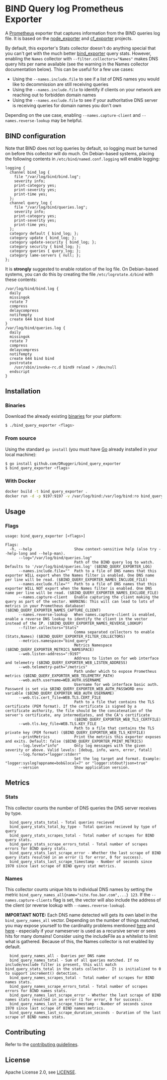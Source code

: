 # BIND Query log Prometheus Exporter

A [Prometheus](https://prometheus.io) exporter that captures information from the BIND queries log file. It is based on the [node_exporter](https://github.com/prometheus/node_exporter) and [cf_exporter](https://github.com/bosh-prometheus/cf_exporter) projects.

By default, this exporter's Stats collector doesn't do anything special that you can't get with the much better [bind_exporter](https://github.com/prometheus-community/bind_exporter) query stats. However, enabling the `Names` collector with `--filter.collectors="Names"` makes DNS query hits per name available (see the warning in the Names collector documentation below). This can be useful for a few use cases:
 - Using the `--names.include.file` to see if a list of DNS names you would like to decommission are still receiving queries
 - Using the `--names.include.file` to identify if clients on your network are reaching out to forbidden domain names
 - Using the `--names.exclude.file` to see if your authoritative DNS server is receiving queries for domain names you don't own

Depending on the use case, enabling `--names.capture-client` and `--names.reverse-lookup` may be helpful.


## BIND configuration

Note that BIND does not log queries by default, so logging must be turned on before this collector will do much. On Debian-based systems, placing the following contents in `/etc/bind/named.conf.logging` will enable logging:

```
logging {
  channel bind_log {
    file "/var/log/bind/bind.log";
    severity info;
    print-category yes;
    print-severity yes;
    print-time yes;
  };
  channel query_log {
    file "/var/log/bind/queries.log";
    severity info;
    print-category yes;
    print-severity yes;
    print-time yes;
  };
  category default { bind_log; };
  category update { bind_log; };
  category update-security { bind_log; };
  category security { bind_log; };
  category queries { query_log; };
  category lame-servers { null; };
};
```

It is **strongly** suggested to enable rotation of the log file. On Debian-based systems, you can do this by creating the file `/etc/logrotate.d/bind` with these contents:

```
/var/log/bind/bind.log {
  daily
  missingok
  rotate 7
  compress
  delaycompress
  notifempty
  create 644 bind bind
}
/var/log/bind/queries.log {
  daily
  missingok
  rotate 7
  compress
  delaycompress
  notifempty
  create 644 bind bind
  postrotate
    /usr/sbin/invoke-rc.d bind9 reload > /dev/null
  endscript
}
```

## Installation

### Binaries

Download the already existing [binaries](https://github.com/DRuggeri/bind_query_exporter/releases) for your platform:

```bash
$ ./bind_query_exporter <flags>
```

### From source

Using the standard `go install` (you must have [Go](https://golang.org/) already installed in your local machine):

```bash
$ go install github.com/DRuggeri/bind_query_exporter
$ bind_query_exporter <flags>
```

### With Docker
```bash
docker build -t bind_query_exporter .
docker run -d -p 9197:9197 -v /var/log/bind:/var/log/bind:ro bind_query_exporter"
```

## Usage

### Flags

```
usage: bind_query_exporter [<flags>]

Flags:
  -h, --help                   Show context-sensitive help (also try --help-long and --help-man).
      --log="/var/log/bind/queries.log"
                               Path of the BIND query log to watch. Defaults to '/var/log/bind/queries.log' ($BIND_QUERY_EXPORTER_LOG)
      --names.include.file=""  Path to a file of DNS names that this exporter WILL export when the Names filter is enabled. One DNS name per line will be read. ($BIND_QUERY_EXPORTER_NAMES_INCLUDE_FILE)
      --names.exclude.file=""  Path to a file of DNS names that this exporter WILL NOT export when the Names filter is enabled. One DNS name per line will be read. ($BIND_QUERY_EXPORTER_NAMES_EXCLUDE_FILE)
      --names.capture-client   Enable capturing the client making the query as part of the vector. WARNING: This will can lead to lots of metrics in your Prometheus database! ($BIND_QUERY_EXPORTER_NAMES_CAPTURE_CLIENT)
      --names.reverse-lookup   When names.capture-client is enabled, enable a reverse DNS lookup to identify the client in the vector instead of the IP. ($BIND_QUERY_EXPORTER_NAMES_REVERSE_LOOKUP)
      --filter.collectors="Stats"
                               Comma separated collectors to enable (Stats,Names) ($BIND_QUERY_EXPORTER_FILTER_COLLECTORS)
      --metrics.namespace="bind_query"
                               Metrics Namespace ($BIND_QUERY_EXPORTER_METRICS_NAMESPACE)
      --web.listen-address=":9197"
                               Address to listen on for web interface and telemetry ($BIND_QUERY_EXPORTER_WEB_LISTEN_ADDRESS)
      --web.telemetry-path="/metrics"
                               Path under which to expose Prometheus metrics ($BIND_QUERY_EXPORTER_WEB_TELEMETRY_PATH)
      --web.auth.username=WEB.AUTH.USERNAME
                               Username for web interface basic auth. Password is set via $BIND_QUERY_EXPORTER_WEB_AUTH_PASSWORD env variable ($BIND_QUERY_EXPORTER_WEB_AUTH_USERNAME)
      --web.tls.cert_file=WEB.TLS.CERT_FILE
                               Path to a file that contains the TLS certificate (PEM format). If the certificate is signed by a certificate authority, the file should be the concatenation of the server's certificate, any intermediates, and the CA's certificate
                               ($BIND_QUERY_EXPORTER_WEB_TLS_CERTFILE)
      --web.tls.key_file=WEB.TLS.KEY_FILE
                               Path to a file that contains the TLS private key (PEM format) ($BIND_QUERY_EXPORTER_WEB_TLS_KEYFILE)
      --printMetrics           Print the metrics this exporter exposes and exits. Default: false ($BIND_QUERY_EXPORTER_PRINT_METRICS)
      --log.level="info"       Only log messages with the given severity or above. Valid levels: [debug, info, warn, error, fatal]
      --log.format="logger:stderr"
                               Set the log target and format. Example: "logger:syslog?appname=bob&local=7" or "logger:stdout?json=true"
      --version                Show application version.
```

## Metrics

### Stats
This collector counts the number of DNS queries the DNS server receives by type.

```
  bind_query_stats_total - Total queries recieved
  bind_query_stats_total_by_type - Total queries recieved by type of query
  bind_query_stats_scrapes_total - Total number of scrapes for BIND query stats.
  bind_query_stats_scrape_errors_total - Total number of scrapes errors for BIND query stats.
  bind_query_stats_last_scrape_error - Whether the last scrape of BIND query stats resulted in an error (1 for error, 0 for success).
  bind_query_stats_last_scrape_timestamp - Number of seconds since 1970 since last scrape of BIND qyery stat metrics.
```

### Names
This collector counts unique hits to individual DNS names by setting the metric `bind_query_names_all{name="site.foo.bar.com",...} 123`. If the `--names.capture-clients` flag is set, the vector will also include the address of the client (or reverse lookup with `--names.reverse-lookup`).

**IMPORTANT NOTE:** Each DNS name detected will gets its own label in the `bind_query_names_all` vector. Depending on the number of things matched, you may expose yourself to the cardinality problems mentioned [here](https://prometheus.io/docs/practices/instrumentation/#do-not-overuse-labels) and [here](https://prometheus.io/docs/practices/naming/#labels) - especially if your nameserver is used as a recursive server or sees hits for many domains! Consider using the includeFile as a whitelist to limit what is gathered. Because of this, the Names collector is not enabled by default.

```
  bind_query_names_all - Queries per DNS name
  bind_query_names_total - Sum of all queries matched. If no include/exclude filter is present, this will match bind_query_stats_total in the stats collector.  It is initialized to 0 to support increment() detection.
  bind_query_names_scrapes_total - Total number of scrapes for BIND names stats.
  bind_query_names_scrape_errors_total - Total number of scrapes errors for BIND names stats.
  bind_query_names_last_scrape_error - Whether the last scrape of BIND names stats resulted in an error (1 for error, 0 for success).
  bind_query_names_last_scrape_timestamp - Number of seconds since 1970 since last scrape of BIND names metrics.
  bind_query_names_last_scrape_duration_seconds - Duration of the last scrape of BIND names stats.
```

## Contributing

Refer to the [contributing guidelines](https://github.com/DRuggeri/bind_query_exporter/blob/master/CONTRIBUTING.md).

## License

Apache License 2.0, see [LICENSE](https://github.com/DRuggeri/bind_query_exporter/blob/master/LICENSE).
